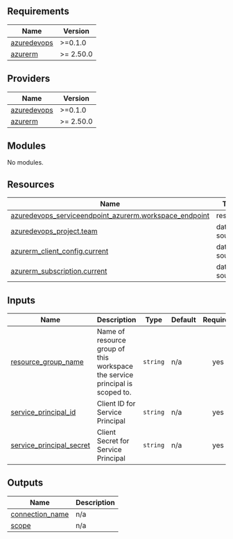 <!-- BEGIN_TF_DOCS -->
## Requirements

| Name | Version |
|------|---------|
| <a name="requirement_azuredevops"></a> [azuredevops](#requirement\_azuredevops) | >=0.1.0 |
| <a name="requirement_azurerm"></a> [azurerm](#requirement\_azurerm) | >= 2.50.0 |

## Providers

| Name | Version |
|------|---------|
| <a name="provider_azuredevops"></a> [azuredevops](#provider\_azuredevops) | >=0.1.0 |
| <a name="provider_azurerm"></a> [azurerm](#provider\_azurerm) | >= 2.50.0 |

## Modules

No modules.

## Resources

| Name | Type |
|------|------|
| [azuredevops_serviceendpoint_azurerm.workspace_endpoint](https://registry.terraform.io/providers/microsoft/azuredevops/latest/docs/resources/serviceendpoint_azurerm) | resource |
| [azuredevops_project.team](https://registry.terraform.io/providers/microsoft/azuredevops/latest/docs/data-sources/project) | data source |
| [azurerm_client_config.current](https://registry.terraform.io/providers/hashicorp/azurerm/latest/docs/data-sources/client_config) | data source |
| [azurerm_subscription.current](https://registry.terraform.io/providers/hashicorp/azurerm/latest/docs/data-sources/subscription) | data source |

## Inputs

| Name | Description | Type | Default | Required |
|------|-------------|------|---------|:--------:|
| <a name="input_resource_group_name"></a> [resource\_group\_name](#input\_resource\_group\_name) | Name of resource group of this workspace the service principal is scoped to. | `string` | n/a | yes |
| <a name="input_service_principal_id"></a> [service\_principal\_id](#input\_service\_principal\_id) | Client ID for Service Principal | `string` | n/a | yes |
| <a name="input_service_principal_secret"></a> [service\_principal\_secret](#input\_service\_principal\_secret) | Client Secret for Service Principal | `string` | n/a | yes |

## Outputs

| Name | Description |
|------|-------------|
| <a name="output_connection_name"></a> [connection\_name](#output\_connection\_name) | n/a |
| <a name="output_scope"></a> [scope](#output\_scope) | n/a |
<!-- END_TF_DOCS -->